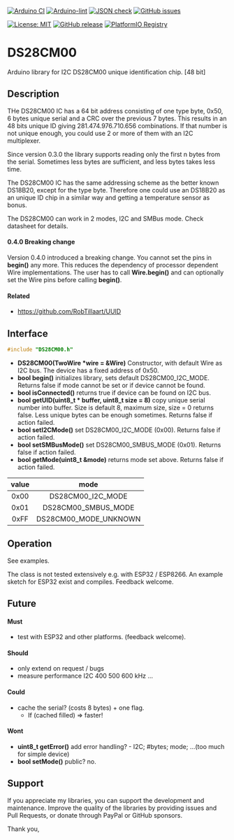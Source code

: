 
[![Arduino CI](https://github.com/RobTillaart/DS28CM00/workflows/Arduino%20CI/badge.svg)](https://github.com/marketplace/actions/arduino_ci)
[![Arduino-lint](https://github.com/RobTillaart/DS28CM00/actions/workflows/arduino-lint.yml/badge.svg)](https://github.com/RobTillaart/DS28CM00/actions/workflows/arduino-lint.yml)
[![JSON check](https://github.com/RobTillaart/DS28CM00/actions/workflows/jsoncheck.yml/badge.svg)](https://github.com/RobTillaart/DS28CM00/actions/workflows/jsoncheck.yml)
[![GitHub issues](https://img.shields.io/github/issues/RobTillaart/DS28CM00.svg)](https://github.com/RobTillaart/DS28CM00/issues)

[![License: MIT](https://img.shields.io/badge/license-MIT-green.svg)](https://github.com/RobTillaart/DS28CM00/blob/master/LICENSE)
[![GitHub release](https://img.shields.io/github/release/RobTillaart/DS28CM00.svg?maxAge=3600)](https://github.com/RobTillaart/DS28CM00/releases)
[![PlatformIO Registry](https://badges.registry.platformio.org/packages/robtillaart/library/DS28CM00.svg)](https://registry.platformio.org/libraries/robtillaart/DS28CM00)


# DS28CM00

Arduino library for I2C DS28CM00 unique identification chip.  \[48 bit\]


## Description

THe DS28CM00 IC has a 64 bit address consisting of one type byte, 0x50, 6 bytes unique serial and a CRC
over the previous 7 bytes. This results in an 48 bits unique ID giving 281.474.976.710.656 combinations.
If that number is not unique enough, you could use 2 or more of them with an I2C multiplexer.

Since version 0.3.0 the library supports reading only the first n bytes from the serial.
Sometimes less bytes are sufficient, and less bytes takes less time.

The DS28CM00 IC has the same addressing scheme as the better known DS18B20, except for the type byte.
Therefore one could use an DS18B20 as an unique ID chip in a similar way and getting a temperature sensor
as bonus. 

The DS28CM00 can work in 2 modes, I2C and SMBus mode. Check datasheet for details.


#### 0.4.0 Breaking change

Version 0.4.0 introduced a breaking change.
You cannot set the pins in **begin()** any more.
This reduces the dependency of processor dependent Wire implementations.
The user has to call **Wire.begin()** and can optionally set the Wire pins 
before calling **begin()**.


#### Related

- https://github.com/RobTillaart/UUID


## Interface

```cpp
#include "DS28CM00.h"
```

- **DS28CM00(TwoWire \*wire = &Wire)** Constructor, with default Wire as I2C bus.
The device has a fixed address of 0x50.
- **bool begin()** initializes library, sets default DS28CM00_I2C_MODE.
Returns false if mode cannot be set or if device cannot be found.
- **bool isConnected()** returns true if device can be found on I2C bus.
- **bool getUID(uint8_t \* buffer, uint8_t size = 8)** copy unique serial number into buffer.
Size is default 8, maximum size, size = 0 returns false. 
Less unique bytes can be enough sometimes.
Returns false if action failed.
- **bool setI2CMode()** set DS28CM00_I2C_MODE (0x00). Returns false if action failed.
- **bool setSMBusMode()** set DS28CM00_SMBUS_MODE (0x01). Returns false if action failed.
- **bool getMode(uint8_t &mode)** returns mode set above. Returns false if action failed.


|  value  |  mode                   |
|:-------:|:-----------------------:|
|  0x00   |  DS28CM00_I2C_MODE      |
|  0x01   |  DS28CM00_SMBUS_MODE    |
|  0xFF   |  DS28CM00_MODE_UNKNOWN  |


## Operation

See examples.

The class is not tested extensively e.g. with ESP32 / ESP8266.
An example sketch for ESP32 exist and compiles. Feedback welcome.


## Future

#### Must

- test with ESP32 and other platforms. (feedback welcome).

#### Should

- only extend on request / bugs
- measure performance I2C 400 500 600 kHz ...

#### Could

- cache the serial? (costs 8 bytes) + one flag.
  - If (cached filled) => faster!

#### Wont

- **uint8_t getError()** add error handling? - I2C; #bytes; mode; ...(too much for simple device)
- **bool setMode()** public? no.

## Support

If you appreciate my libraries, you can support the development and maintenance.
Improve the quality of the libraries by providing issues and Pull Requests, or
donate through PayPal or GitHub sponsors.

Thank you,

